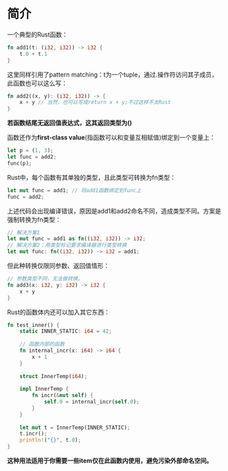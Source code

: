 # 简介

一个典型的Rust函数：

```rust
fn add1(t: (i32, i32)) -> i32 {
	t.0 + t.1
}
```

这里同样引用了pattern matching：t为一个tuple，通过.操作符访问其子成员，此函数也可以这么写：

```rust
fn add2((x, y): (i32, i32)) -> {
	x + y // 当然，也可以写成return x + y;不过这样不太Rust
}
```

**若函数结尾无返回值表达式，这其返回类型为()**

函数还作为**first-class value**(指函数可以和变量互相赋值)绑定到一个变量上：

```rust
let p = (1, 3);
let func = add2;
func(p);
```

Rust中，每个函数有其单独的类型，且此类型可转换为fn类型：

```rust
let mut func = add1; // 将add1函数绑定到func上
func = add2;
```

上述代码会出现编译错误，原因是add1和add2命名不同，造成类型不同。方案是强制转换为fn类型：

```rust
// 解决方案1
let mut func = add1 as fn((i32, i32)) -> i32;
// 解决方案2：用类型标记要求编译器进行类型转换
let mut func: fn((i32, i32)) -> i32 = add1;
```

但此种转换仅限同参数、返回值情形：

```rust
// 参数类型不同，无法做转换。
fn add3(x: i32, y: i32) -> i32 {
	x + y
}
```

Rust的函数体内还可以加入其它东西：

```rust
fn test_inner() {
	static INNER_STATIC: i64 = 42;
	
	// 函数内部的函数
	fn internal_incr(x: i64) -> i64 {
		x + 1
	}
	
	struct InnerTemp(i64);
	
	impl InnerTemp {
		fn incr(&mut self) {
			self.0 = internal_incr(self.0);
		}
	}
	
	let mut t = InnerTemp(INNER_STATIC);
	t.incr();
	println!("{}", t.0);
}
```

**这种用法适用于你需要一些item仅在此函数内使用，避免污染外部命名空间。**